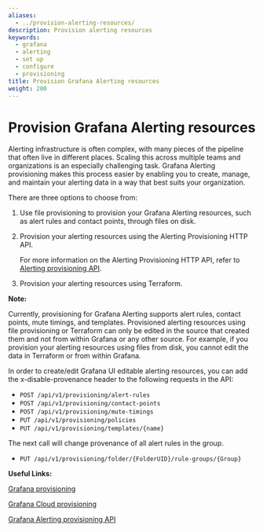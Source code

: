 ```yaml
---
aliases:
  - ../provision-alerting-resources/
description: Provision alerting resources
keywords:
  - grafana
  - alerting
  - set up
  - configure
  - provisioning
title: Provision Grafana Alerting resources
weight: 200
---
```


# Provision Grafana Alerting resources

Alerting infrastructure is often complex, with many pieces of the pipeline that often live in different places. Scaling this across multiple teams and organizations is an especially challenging task. Grafana Alerting provisioning makes this process easier by enabling you to create, manage, and maintain your alerting data in a way that best suits your organization.

There are three options to choose from:

1. Use file provisioning to provision your Grafana Alerting resources, such as alert rules and contact points, through files on disk.

1. Provision your alerting resources using the Alerting Provisioning HTTP API.

   For more information on the Alerting Provisioning HTTP API, refer to [Alerting provisioning API](https://grafana.com/docs/grafana/latest/developers/http_api/alerting_provisioning/).

1. Provision your alerting resources using Terraform.

**Note:**

Currently, provisioning for Grafana Alerting supports alert rules, contact points, mute timings, and templates. Provisioned alerting resources using file provisioning or Terraform can only be edited in the source that created them and not from within Grafana or any other source. For example, if you provision your alerting resources using files from disk, you cannot edit the data in Terraform or from within Grafana.

In order to create/edit Grafana UI editable alerting resources, you can add the x-disable-provenance header to the following requests in the API:

- `POST /api/v1/provisioning/alert-rules`
- `POST /api/v1/provisioning/contact-points`
- `POST /api/v1/provisioning/mute-timings`
- `PUT /api/v1/provisioning/policies`
- `PUT /api/v1/provisioning/templates/{name}`

The next call will change provenance of all alert rules in the group.

- `PUT /api/v1/provisioning/folder/{FolderUID}/rule-groups/{Group}`

**Useful Links:**

[Grafana provisioning](/docs/grafana/latest/administration/provisioning/)

[Grafana Cloud provisioning](/docs/grafana-cloud/infrastructure-as-code/terraform/)

[Grafana Alerting provisioning API](/docs/grafana/latest/developers/http_api/alerting_provisioning)
